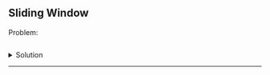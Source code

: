 ## Sliding Window 

Problem:
```

```

<details>
  <summary>Solution</summary>
    ```scala
    println("hello world)
    ```
</details>




---

